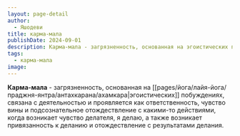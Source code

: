 ```yaml
---
layout: page-detail
author:
  - Яшодеви
title: карма-мала
publishDate: 2024-09-01
description: Карма-мала - загрязненность, основанная на эгоистических побуждениях, связана с деятельностью.
tags:
  - карма-мала
image:
---
```

**Карма-мала** - загрязненность, основанная на [[pages/йога/лайя-йога/праджня-янтра/антахкарана/ахамкара|эгоистических]] побуждениях, связана с деятельностью и проявляется как ответственность, чувство вины и подсознательное отождествление с какими-то действиями, когда возникает чувство делателя, я делаю, а также возникает привязанность к деланию и отождествление с результатами делания.

